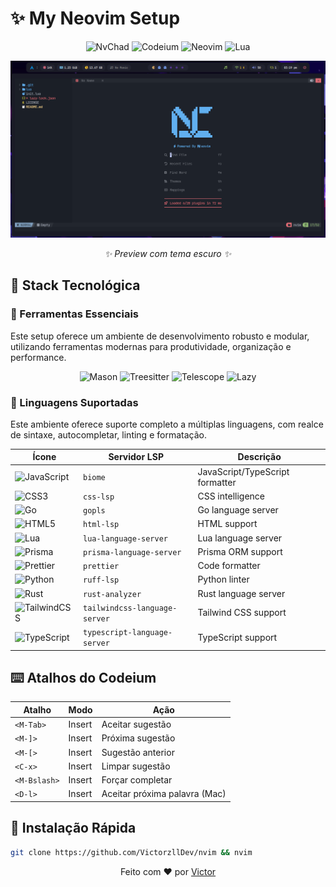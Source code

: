 # ✨ My Neovim Setup

<div align="center">

![NvChad](https://img.shields.io/badge/NvChad-2.5-00a884.svg?style=for-the-badge&logo=neovim&logoColor=white)
![Codeium](https://img.shields.io/badge/Codeium-AI_Assist-00c8cf.svg?style=for-the-badge&logo=codeium&logoColor=white)
![Neovim](https://img.shields.io/badge/Neovim-0.9+-57A143.svg?style=for-the-badge&logo=neovim&logoColor=white)
![Lua](https://img.shields.io/badge/Powered_by-Lua-2C2D72.svg?style=for-the-badge&logo=lua&logoColor=white)

</div>

<div align="center">
  <img src="docs/assets/preview.png" width="800" alt="Dark and Light Theme Preview"/>
  <p><em>✨ Preview com tema escuro ✨</em></p>
</div>

## 🧰 Stack Tecnológica

### 🔧 Ferramentas Essenciais

Este setup oferece um ambiente de desenvolvimento robusto e modular, utilizando ferramentas modernas para produtividade, organização e performance.

<div align="center">

![Mason](https://img.shields.io/badge/Mason-LSP_Manager-58A6FF.svg?style=for-the-badge)
![Treesitter](https://img.shields.io/badge/Treesitter-Syntax_Parsing-39BA85.svg?style=for-the-badge)
![Telescope](https://img.shields.io/badge/Telescope-Fuzzy_Finder-FFCC33.svg?style=for-the-badge)
![Lazy](https://img.shields.io/badge/Lazy.nvim-Plugin_Manager-FF9E64.svg?style=for-the-badge)

</div>

### 🧪 Linguagens Suportadas

Este ambiente oferece suporte completo a múltiplas linguagens, com realce de sintaxe, autocompletar, linting e formatação.

<div align="center">

| Ícone                                                                 | Servidor LSP                  | Descrição                       |
|-----------------------------------------------------------------------|-------------------------------|---------------------------------|
| ![JavaScript](https://img.shields.io/badge/JavaScript-F7DF1E.svg?style=for-the-badge&logo=javascript&logoColor=black) | `biome`                       | JavaScript/TypeScript formatter |
| ![CSS3](https://img.shields.io/badge/CSS3-1572B6.svg?style=for-the-badge&logo=css3&logoColor=white)                    | `css-lsp`                     | CSS intelligence                |
| ![Go](https://img.shields.io/badge/Go-00ADD8.svg?style=for-the-badge&logo=go&logoColor=white)                           | `gopls`                       | Go language server              |
| ![HTML5](https://img.shields.io/badge/HTML5-E34F26.svg?style=for-the-badge&logo=html5&logoColor=white)                  | `html-lsp`                    | HTML support                    |
| ![Lua](https://img.shields.io/badge/Lua-2C2D72.svg?style=for-the-badge&logo=lua&logoColor=white)                        | `lua-language-server`         | Lua language server             |
| ![Prisma](https://img.shields.io/badge/Prisma-2D4D7F.svg?style=for-the-badge&logo=prisma&logoColor=white)                | `prisma-language-server`      | Prisma ORM support              |
| ![Prettier](https://img.shields.io/badge/Prettier-FFB13D.svg?style=for-the-badge&logo=prettier&logoColor=black)          | `prettier`                    | Code formatter                  |
| ![Python](https://img.shields.io/badge/Python-3776AB.svg?style=for-the-badge&logo=python&logoColor=white)                | `ruff-lsp`                    | Python linter                   |
| ![Rust](https://img.shields.io/badge/Rust-000000.svg?style=for-the-badge&logo=rust&logoColor=white)                     | `rust-analyzer`               | Rust language server            |
| ![TailwindCSS](https://img.shields.io/badge/TailwindCSS-38BDF8.svg?style=for-the-badge&logo=tailwindcss&logoColor=white)  | `tailwindcss-language-server` | Tailwind CSS support            |
| ![TypeScript](https://img.shields.io/badge/TypeScript-3178C6.svg?style=for-the-badge&logo=typescript&logoColor=white)    | `typescript-language-server`  | TypeScript support              |

</div>

## ⌨️ Atalhos do Codeium

<div align="center">

| Atalho           | Modo      | Ação                           |
|------------------|-----------|--------------------------------|
| `<M-Tab>`        | Insert    | Aceitar sugestão               |
| `<M-]>`          | Insert    | Próxima sugestão               |
| `<M-[>`          | Insert    | Sugestão anterior              |
| `<C-x>`          | Insert    | Limpar sugestão                |
| `<M-Bslash>`     | Insert    | Forçar completar               |
| `<D-l>`          | Insert    | Aceitar próxima palavra (Mac)  |

</div>

## 🚀 Instalação Rápida

```bash
git clone https://github.com/VictorzllDev/nvim && nvim
```

<p align="center"> Feito com ❤️ por <a href="https://github.com/VictorzllDev">Victor</a> </p>
